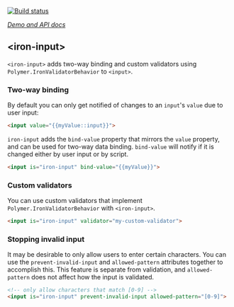 
<!---

This README is automatically generated from the comments in these files:
iron-input.html

Edit those files, and our readme bot will duplicate them over here!
Edit this file, and the bot will squash your changes :)

The bot does some handling of markdown. Please file a bug if it does the wrong
thing! https://github.com/PolymerLabs/tedium/issues

-->

[![Build status](https://travis-ci.org/PolymerElements/iron-input.svg?branch=master)](https://travis-ci.org/PolymerElements/iron-input)

_[Demo and API docs](https://elements.polymer-project.org/elements/iron-input)_


## &lt;iron-input&gt;

`<iron-input>` adds two-way binding and custom validators using `Polymer.IronValidatorBehavior`
to `<input>`.

### Two-way binding

By default you can only get notified of changes to an `input`'s `value` due to user input:

```html
<input value="{{myValue::input}}">
```

`iron-input` adds the `bind-value` property that mirrors the `value` property, and can be used
for two-way data binding. `bind-value` will notify if it is changed either by user input or by script.

```html
<input is="iron-input" bind-value="{{myValue}}">
```

### Custom validators

You can use custom validators that implement `Polymer.IronValidatorBehavior` with `<iron-input>`.

```html
<input is="iron-input" validator="my-custom-validator">
```

### Stopping invalid input

It may be desirable to only allow users to enter certain characters. You can use the
`prevent-invalid-input` and `allowed-pattern` attributes together to accomplish this. This feature
is separate from validation, and `allowed-pattern` does not affect how the input is validated.

```html
<!-- only allow characters that match [0-9] -->
<input is="iron-input" prevent-invalid-input allowed-pattern="[0-9]">
```


